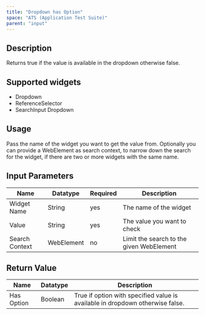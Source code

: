 ```yaml
---
title: "Dropdown has Option"
space: "ATS (Application Test Suite)"
parent: "input"
---
```


## Description

Returns true if the value is available in the dropdown otherwise false.

## Supported widgets

 + Dropdown
 + ReferenceSelector
 + SearchInput Dropdown

## Usage

Pass the name of the widget you want to get the value from.
Optionally you can provide a WebElement as search context, to narrow down the search for the widget, if there are two or more widgets with the same name.

## Input Parameters

Name | Datatype | Required | Description
--- | --- | --- | ---
Widget Name | String | yes | The name of the widget
Value | String | yes | The value you want to check
Search Context | WebElement | no | Limit the search to the given WebElement

## Return Value

Name | Datatype | Description
--- | --- | ---
Has Option | Boolean | True if option with specified value is available in dropdown otherwise false.
